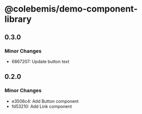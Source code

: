 # @colebemis/demo-component-library

## 0.3.0

### Minor Changes

- 6867207: Update button text

## 0.2.0

### Minor Changes

- e3506c4: Add Button component
- fd53210: Add Link component
